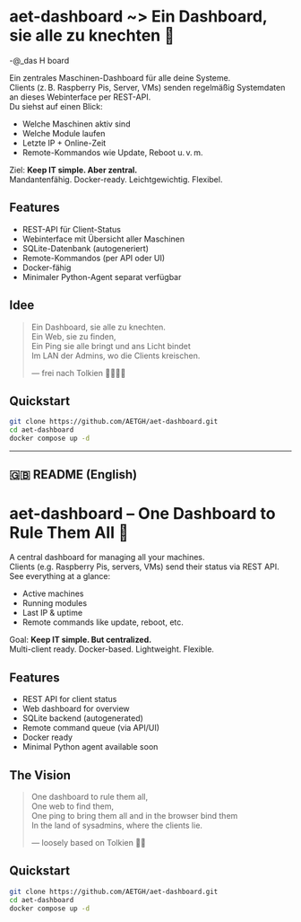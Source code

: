 # aet-dashboard ~> Ein Dashboard, sie alle zu knechten 👑
-@_das H board

Ein zentrales Maschinen-Dashboard für alle deine Systeme.  
Clients (z. B. Raspberry Pis, Server, VMs) senden regelmäßig Systemdaten an dieses Webinterface per REST-API.  
Du siehst auf einen Blick:

- Welche Maschinen aktiv sind
- Welche Module laufen
- Letzte IP + Online-Zeit
- Remote-Kommandos wie Update, Reboot u. v. m.

Ziel: **Keep IT simple. Aber zentral.**  
Mandantenfähig. Docker-ready. Leichtgewichtig. Flexibel.

## Features

- REST-API für Client-Status
- Webinterface mit Übersicht aller Maschinen
- SQLite-Datenbank (autogeneriert)
- Remote-Kommandos (per API oder UI)
- Docker-fähig
- Minimaler Python-Agent separat verfügbar

## Idee

> Ein Dashboard, sie alle zu knechten.  
> Ein Web, sie zu finden,  
> Ein Ping sie alle bringt und ans Licht bindet  
> Im LAN der Admins, wo die Clients kreischen.  
>  
> — frei nach Tolkien 👨‍💻🧙‍♂️

## Quickstart

```bash
git clone https://github.com/AETGH/aet-dashboard.git
cd aet-dashboard
docker compose up -d
```

---

## 🇬🇧 **README (English)**

# aet-dashboard – One Dashboard to Rule Them All 👑

A central dashboard for managing all your machines.  
Clients (e.g. Raspberry Pis, servers, VMs) send their status via REST API.  
See everything at a glance:

- Active machines
- Running modules
- Last IP & uptime
- Remote commands like update, reboot, etc.

Goal: **Keep IT simple. But centralized.**  
Multi-client ready. Docker-based. Lightweight. Flexible.

## Features

- REST API for client status
- Web dashboard for overview
- SQLite backend (autogenerated)
- Remote command queue (via API/UI)
- Docker ready
- Minimal Python agent available soon

## The Vision

> One dashboard to rule them all,  
> One web to find them,  
> One ping to bring them all and in the browser bind them  
> In the land of sysadmins, where the clients lie.  
>  
> — loosely based on Tolkien 🧙‍♂️

## Quickstart

```bash
git clone https://github.com/AETGH/aet-dashboard.git
cd aet-dashboard
docker compose up -d

